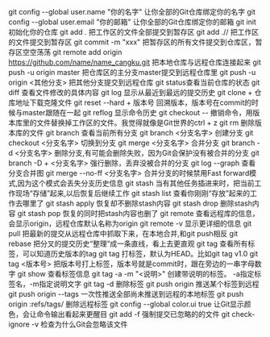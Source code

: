 git config --global user.name "你的名字" 让你全部的Git仓库绑定你的名字
git config --global user.email "你的邮箱" 让你全部的Git仓库绑定你的邮箱
git init 初始化你的仓库
git add . 把工作区的文件全部提交到暂存区
git add ./<file>/ 把工作区的<file>文件提交到暂存区
git commit -m "xxx" 把暂存区的所有文件提交到仓库区，暂存区空空荡荡
git remote add origin https://github.com/name/name_cangku.git 把本地仓库与远程仓库连接起来
git push -u origin master 把仓库区的主分支master提交到远程仓库里
git push -u origin <其他分支> 把其他分支提交到远程仓库
git status查看当前仓库的状态
git diff 查看文件修改的具体内容
git log 显示从最近到最远的提交历史
git clone + 仓库地址下载克隆文件
git reset --hard + 版本号 回溯版本，版本号在commit的时候与master跟随在一起
git reflog 显示命令历史
git checkout -- <file> 撤销命令，用版本库里的文件替换掉工作区的文件。我觉得就像是Git世界的ctrl + z
git rm 删除版本库的文件
git branch 查看当前所有分支
git branch <分支名字> 创建分支
git checkout <分支名字> 切换到分支
git merge <分支名字> 合并分支
git branch -d <分支名字> 删除分支,有可能会删除失败，因为Git会保护没有被合并的分支
git branch -D + <分支名字> 强行删除，丢弃没被合并的分支
git log --graph 查看分支合并图
git merge --no-ff <分支名字> 合并分支的时候禁用Fast forward模式,因为这个模式会丢失分支历史信息
git stash 当有其他任务插进来时，把当前工作现场“存储”起来,以后恢复后继续工作
git stash list 查看你刚刚“存放”起来的工作去哪里了
git stash apply 恢复却不删除stash内容
git stash drop 删除stash内容
git stash pop 恢复的同时把stash内容也删了
git remote 查看远程库的信息，会显示origin，远程仓库默认名称为origin
git remote -v 显示更详细的信息
git pull 把最新的提交从远程仓库中抓取下来，在本地合并,和git push相反
git rebase 把分叉的提交历史“整理”成一条直线，看上去更直观
git tag 查看所有标签，可以知道历史版本的tag
git tag <name> 打标签，默认为HEAD。比如git tag v1.0
git tag <tagName> <版本号> 把版本号打上标签，版本号就是commit时，跟在旁边的一串字母数字
git show <tagName> 查看标签信息
git tag -a <tagName> -m "<说明>" 创建带说明的标签。 -a指定标签名，-m指定说明文字
git tag -d <tagName> 删除标签
git push origin <tagname> 推送某个标签到远程
git push origin --tags 一次性推送全部尚未推送到远程的本地标签
git push origin :refs/tags/<tagname> 删除远程标签<tagname>
git config --global color.ui true 让Git显示颜色，会让命令输出看起来更醒目
git add -f <file> 强制提交已忽略的的文件
git check-ignore -v <file> 检查为什么Git会忽略该文件